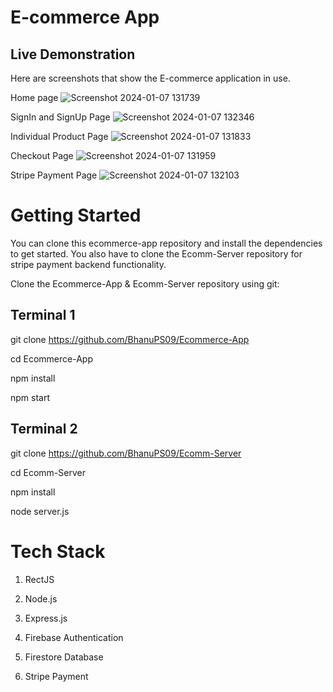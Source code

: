 # E-commerce App

## Live Demonstration
Here are screenshots that show the E-commerce application in use.


Home page
![Screenshot 2024-01-07 131739](https://github.com/BhanuPS09/Ecommerce-App/assets/130682945/3041b2a8-c2b0-4423-90fd-384c84552b8d)

SignIn and SignUp Page
![Screenshot 2024-01-07 132346](https://github.com/BhanuPS09/Ecommerce-App/assets/130682945/d76d17b7-7477-4cf1-b6cf-9494b5d6353f)

Individual Product Page
![Screenshot 2024-01-07 131833](https://github.com/BhanuPS09/Ecommerce-App/assets/130682945/2129b1b7-8639-480b-bf65-63db045e8e35)

Checkout Page
![Screenshot 2024-01-07 131959](https://github.com/BhanuPS09/Ecommerce-App/assets/130682945/e7d7acfd-827e-4c0a-ab4d-21c126c4ccbf)

Stripe Payment Page
![Screenshot 2024-01-07 132103](https://github.com/BhanuPS09/Ecommerce-App/assets/130682945/5ad30f6b-dddb-492a-88c2-495676256410)

# Getting Started
You can clone this ecommerce-app repository and install the dependencies to get started.
You also have to clone the Ecomm-Server repository for stripe payment backend functionality.

Clone the Ecommerce-App  & Ecomm-Server repository using git:
## Terminal 1
git clone https://github.com/BhanuPS09/Ecommerce-App

cd Ecommerce-App

npm install

npm start

## Terminal 2
git clone https://github.com/BhanuPS09/Ecomm-Server

cd Ecomm-Server

npm install

node server.js



# Tech Stack
1. RectJS
 
2. Node.js
 
3. Express.js
 
4. Firebase Authentication
 
5. Firestore Database

6. Stripe Payment






